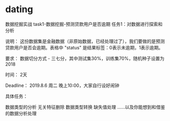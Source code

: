# dating
数据挖掘实战
task1-数据挖掘-预测贷款用户是否逾期
任务1：对数据进行探索和分析

说明： 这份数据集是金融数据（非原始数据，已经处理过了），我们要做的是预测贷款用户是否会逾期。表格中 "status" 是结果标签：0表示未逾期，1表示逾期。

要求： 数据切分方式 - 三七分，其中测试集30%，训练集70%，随机种子设置为2018

时间： 2天

Deadline： 2019.8.6 周二 晚上10:00，大家自行设好闹钟

具体任务：

数据类型的分析
无关特征删除
数据类型转换
缺失值处理
……以及你能想到和借鉴的数据分析处理
